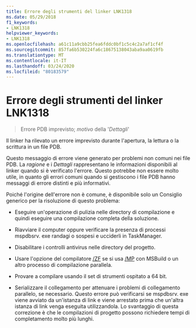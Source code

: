 ```yaml
---
title: Errore degli strumenti del linker LNK1318
ms.date: 05/29/2018
f1_keywords:
- LNK1318
helpviewer_keywords:
- LNK1318
ms.openlocfilehash: a61c11a9cbb25fea6fddc0bf1c5c4c2a7af1cf4f
ms.sourcegitcommit: 857fa6b530224fa6c18675138043aba9aa0619fb
ms.translationtype: MT
ms.contentlocale: it-IT
ms.lasthandoff: 03/24/2020
ms.locfileid: "80183579"
---
```

# <a name="linker-tools-error-lnk1318"></a>Errore degli strumenti del linker LNK1318

> Errore PDB imprevisto; *motivo* della '*Dettagli*'

Il linker ha rilevato un errore imprevisto durante l'apertura, la lettura o la scrittura in un file PDB.

Questo messaggio di errore viene generato per problemi non comuni nei file PDB. La *ragione* e i *Dettagli* rappresentano le informazioni disponibili al linker quando si è verificato l'errore. Questo potrebbe non essere molto utile, in quanto gli errori comuni quando si gestiscono i file PDB hanno messaggi di errore distinti e più informativi.

Poiché l'origine dell'errore non è comune, è disponibile solo un Consiglio generico per la risoluzione di questo problema:

- Eseguire un'operazione di pulizia nelle directory di compilazione e quindi eseguire una compilazione completa della soluzione.

- Riavviare il computer oppure verificare la presenza di processi mspdbsrv. exe randagi o sospesi e ucciderli in TaskManager.

- Disabilitare i controlli antivirus nelle directory del progetto.

- Usare l'opzione del compilatore [/ZF](../../build/reference/zf.md) se si usa [/MP](../../build/reference/mp-build-with-multiple-processes.md) con MSBuild o un altro processo di compilazione parallela.

- Provare a compilare usando il set di strumenti ospitato a 64 bit.

- Serializzare il collegamento per attenuare i problemi di collegamento parallelo, se necessario. Questo errore può verificarsi se mspdbsrv. exe viene avviato da un'istanza di link e viene arrestato prima che un'altra istanza di link venga eseguita utilizzandola. Lo svantaggio di questa correzione è che le compilazioni di progetto possono richiedere tempi di completamento molto più lunghi.
